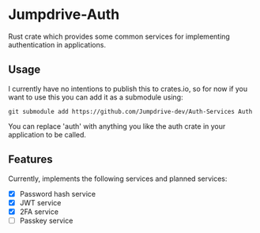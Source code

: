 # Jumpdrive-Auth
Rust crate which provides some common services for implementing authentication in applications.

## Usage

I currently have no intentions to publish this to crates.io, so for now if you want to use this you can add it as a submodule using:

```shell
git submodule add https://github.com/Jumpdrive-dev/Auth-Services Auth
```

You can replace 'auth' with anything you like the auth crate in your application to be called.

## Features

Currently, implements the following services and planned services:

- [x] Password hash service
- [x] JWT service
- [x] 2FA service
- [ ] Passkey service
